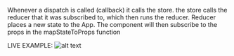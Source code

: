 Whenever a dispatch is called (callback) it calls the store. the store calls the reducer that it was subscribed to, which then runs the reducer. Reducer places a new state to the App. The component will then subscribe to the props in the mapStateToProps function

LIVE EXAMPLE:
![alt text](/simple-redux-example.gif)
